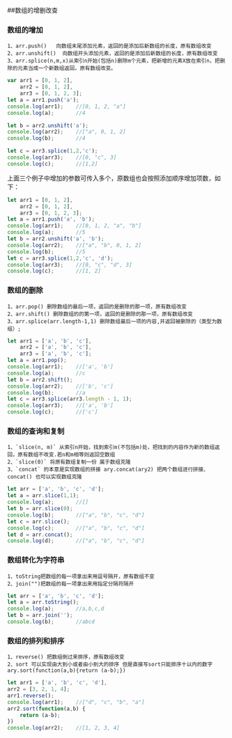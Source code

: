 ##数组的增删改查

### 数组的增加
    1、arr.push()   向数组末尾添加元素，返回的是添加后新数组的长度，原有数组改变
    2、arr.unshift()  向数组开头添加元素，返回的是添加后新数组的长度，原有数组改变
    3、arr.splice(n,m,x)从索引n开始(包括n)删除m个元素，把新增的元素X放在索引n，把删除的元素当成一个新数组返回，原有数组改变。

```js
var arr1 = [0, 1, 2], 
    arr2 = [0, 1, 2], 
    arr3 = [0, 1, 2, 3];
let a = arr1.push('a');
console.log(arr1);    //[0, 1, 2, "a"]
console.log(a);       //4 

let b = arr2.unshift('a');
console.log(arr2);    //["a", 0, 1, 2] 
console.log(b);       //4

let c = arr3.splice(1,2,'c');
console.log(arr3);    //[0, "c", 3]
console.log(c);       //[1,2]
```

上面三个例子中增加的参数可传入多个，原数组也会按照添加顺序增加项数，如下：

```js
let arr1 = [0, 1, 2], 
    arr2 = [0, 1, 2], 
    arr3 = [0, 1, 2, 3];
let a = arr1.push('a', 'b');
console.log(arr1);    //[0, 1, 2, "a", "b"]
console.log(a);       //5
let b = arr2.unshift('a', 'b');
console.log(arr2);    //["a", "b", 0, 1, 2]
console.log(b);       //5
let c = arr3.splice(1,2,'c', 'd');
console.log(arr3);    //[0, "c", "d", 3]
console.log(c);       //[1, 2]
```

### 数组的删除
    1、arr.pop() 删除数组的最后一项，返回的是删除的那一项，原有数组改变  
    2、arr.shift() 删除数组的的第一项，返回的是删除的那一项，原有数组改变  
    3、arr.splice(arr.length-1,1) 删除数组最后一项的内容,并返回被删除的（类型为数组）;

```js
let arr1 = ['a', 'b', 'c'], 
    arr2 = ['a', 'b', 'c'], 
    arr3 = ['a', 'b', 'c'];
let a = arr1.pop();
console.log(arr1);    //['a', 'b']
console.log(a);       //c
let b = arr2.shift();
console.log(arr2);    //['b', 'c']
console.log(b);       //a
let c = arr3.splice(arr3.length - 1, 1);
console.log(arr3);    //['a', 'b']
console.log(c);       //['c']
```

### 数组的查询和复制
    1、`slice(n, m)` 从索引n开始，找到索引m(不包括m)处，把找到的内容作为新的数组返回，原有数组不改变.若n和m相等则返回空数组
    2、`slice(0)` 将原有数组复制一份 属于数组克隆  
    3、`concat` 的本意是实现数组的拼接 ary.concat(ary2) 把两个数组进行拼接、concat() 也可以实现数组克隆 

```js
let arr = ['a', 'b', 'c', 'd'];
let a = arr.slice(1,1);
console.log(a);       //[]
let b = arr.slice(0); 
console.log(b);       //["a", "b", "c", "d"]
let c = arr.slice();
console.log(c);       //["a", "b", "c", "d"]  
let d = arr.concat();
console.log(d);       //["a", "b", "c", "d"]
```

### 数组转化为字符串
    1、toString把数组的每一项拿出来用逗号隔开，原有数组不变
    2、join("")把数组的每一项拿出来用指定分隔符隔开

```js
let arr = ['a', 'b', 'c', 'd'];
let a = arr.toString();
console.log(a);       //a,b,c,d
let b = arr.join(''); 
console.log(b);       //abcd
```
### 数组的排列和排序
    1、reverse() 把数组倒过来排序，原有数组改变
    2、sort 可以实现由大到小或者由小到大的排序 但是直接写sort只能排序十以内的数字  ary.sort(function(a,b){return (a-b);})

```js
let arr1 = ['a', 'b', 'c', 'd'],
arr2 = [3, 2, 1, 4];
arr1.reverse();
console.log(arr1);    //["d", "c", "b", "a"]
arr2.sort(function(a,b) {
    return (a-b);
})
console.log(arr2);    //[1, 2, 3, 4]
```